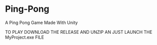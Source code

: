 # Ping-Pong
 A Ping Pong Game Made With Unity



TO PLAY DOWNLOAD THE RELEASE AND UNZIP AN JUST LAUNCH THE MyProject.exe FILE
